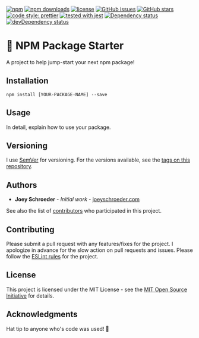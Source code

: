 [![npm](https://img.shields.io/npm/v/[YOUR-PACKAGE-NAME].svg)](https://www.npmjs.com/package/[YOUR-PACKAGE-NAME])
[![npm downloads](https://img.shields.io/npm/dt/[YOUR-PACKAGE-NAME].svg)](https://www.npmjs.com/package/[YOUR-PACKAGE-NAME])
[![license](https://img.shields.io/github/license/mashape/apistatus.svg)]()
[![GitHub issues](https://img.shields.io/github/issues/joeyschroeder/npm-package-starter.svg)](https://github.com/joeyschroeder/npm-package-starter/issues)
[![GitHub stars](https://img.shields.io/github/stars/joeyschroeder/npm-package-starter.svg)](https://github.com/joeyschroeder/npm-package-starter/stargazers)
[![code style: prettier](https://img.shields.io/badge/code_style-prettier-ff69b4.svg)](https://github.com/prettier/prettier)
[![tested with jest](https://img.shields.io/badge/tested_with-jest-99424f.svg)](https://github.com/facebook/jest)
[![Dependency status](https://david-dm.org/joeyschroeder/[YOUR-PACKAGE-NAME]/status.svg)](https://david-dm.org/joeyschroeder/[YOUR-PACKAGE-NAME]/)
[![devDependency status](https://david-dm.org/joeyschroeder/[YOUR-PACKAGE-NAME]/dev-status.svg)](https://david-dm.org/joeyschroeder/[YOUR-PACKAGE-NAME]/?type=dev)

# 🌈 NPM Package Starter

A project to help jump-start your next npm package!

## Installation

`npm install [YOUR-PACKAGE-NAME] --save`

## Usage

In detail, explain how to use your package.

## Versioning

I use [SemVer](https://docs.npmjs.com/getting-started/semantic-versioning) for versioning. For the versions available, see the [tags on this repository](https://github.com/joeyschroeder/npm-package-starter/tags).

## Authors

- **Joey Schroeder** - _Initial work_ - [joeyschroeder.com](https://joeyschroeder.com)

See also the list of [contributors](https://github.com/joeyschroeder/npm-package-starter/graphs/contributors) who participated in this project.

## Contributing

Please submit a pull request with any features/fixes for the project. I apologize in advance for the slow action on pull requests and issues. Please follow the [ESLint rules](https://github.com/joeyschroeder/npm-package-starter/blob/master/.eslintrc.json) for the project.

## License

This project is licensed under the MIT License - see the [MIT Open Source Initiative](https://opensource.org/licenses/MIT) for details.

## Acknowledgments

Hat tip to anyone who's code was used! 🤠
